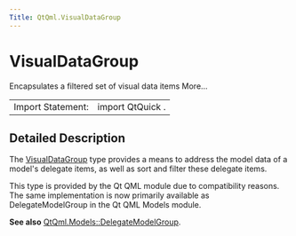```yaml
---
Title: QtQml.VisualDataGroup
---
```

        
VisualDataGroup
===============

<span class="subtitle"></span>
Encapsulates a filtered set of visual data items More...

|                   |                  |
|-------------------|------------------|
| Import Statement: | import QtQuick . |

<span id="details"></span>
Detailed Description
--------------------

The [VisualDataGroup](index.html) type provides a means to address the model data of a model's delegate items, as well as sort and filter these delegate items.

This type is provided by the Qt QML module due to compatibility reasons. The same implementation is now primarily available as DelegateModelGroup in the Qt QML Models module.

**See also** [QtQml.Models::DelegateModelGroup](../QtQml.DelegateModelGroup.md).

